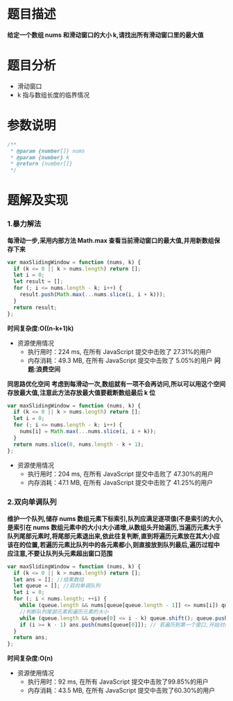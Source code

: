# 题目描述

**给定一个数组 nums 和滑动窗口的大小 k,请找出所有滑动窗口里的最大值**

# 题目分析

- 滑动窗口
- k 指与数组长度的临界情况

# 参数说明

```js
/**
 * @param {number[]} nums
 * @param {number} k
 * @return {number[]}
 */
```

# 题解及实现

### 1.暴力解法

**每滑动一步,采用内部方法 Math.max 查看当前滑动窗口的最大值,并用新数组保存下来**

```js
var maxSlidingWindow = function (nums, k) {
  if (k <= 0 || k > nums.length) return [];
  let i = 0;
  let result = [];
  for (; i <= nums.length - k; i++) {
    result.push(Math.max(...nums.slice(i, i + k)));
  }
  return result;
};
```

**时间复杂度:O((n-k+1)k)**

- 资源使用情况
  - 执行用时：224 ms, 在所有 JavaScript 提交中击败了 27.31%的用户
  - 内存消耗：49.3 MB, 在所有 JavaScript 提交中击败了 5.05%的用户
    **问题:浪费空间**

**同思路优化空间**
**考虑到每滑动一次,数组就有一项不会再访问,所以可以用这个空间存放最大值,注意此方法存放最大值要截断数组最后 k 位**

```js
var maxSlidingWindow = function (nums, k) {
  if (k <= 0 || k > nums.length) return [];
  let i = 0;
  for (; i <= nums.length - k; i++) {
    nums[i] = Math.max(...nums.slice(i, i + k));
  }
  return nums.slice(0, nums.length - k + 1);
};
```

- 资源使用情况
  - 执行用时：204 ms, 在所有 JavaScript 提交中击败了 47.30%的用户
  - 内存消耗：47.1 MB, 在所有 JavaScript 提交中击败了 41.25%的用户

### 2.双向单调队列

**维护一个队列,储存 nums 数组元素下标索引,队列应满足逐项值(不是索引的大小,是索引在 nums 数组元素中的大小)大小递增,从数组头开始遍历,当遍历元素大于队列尾部元素时,将尾部元素退出来,依此往复判断,直到将遍历元素放在其大小应该在的位置,若遍历元素比队列中的各元素都小,则直接放到队列最后,遍历过程中应注意,不要让队列头元素超出窗口范围**

```js
var maxSlidingWindow = function (nums, k) {
  if (k <= 0 || k > nums.length) return [];
  let ans = []; //结果数组
  let queue = []; //双向单调队列
  let i = 0;
  for (; i < nums.length; ++i) {
    while (queue.length && nums[queue[queue.length - 1]] <= nums[i]) queue.pop();
    //判断队列尾部元素和遍历元素的大小
    while (queue.length && queue[0] <= i - k) queue.shift(); queue.push(i);//判断队列头元素是否超出窗口范围
    if (i >= k - 1) ans.push(nums[queue[0]]); // 若遍历到第一个窗口,开始对结果数组进行填充
  }
  return ans;
};
```
**时间复杂度:O(n)**

- 资源使用情况
  + 执行用时：92 ms, 在所有 JavaScript 提交中击败了99.85%的用户
  + 内存消耗：43.5 MB, 在所有 JavaScript 提交中击败了60.30%的用户
